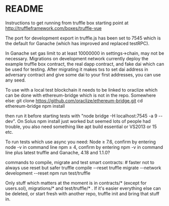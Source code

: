 # README #

Instructions to get running from truffle box starting point at http://truffleframework.com/boxes/truffle-vue


The port for development export in truffle.js has been set to 7545 which is the default for Ganache (which has improved and replaced testRPC).


In Ganache set gas limit to at least 10000000 in settings->chain, may not be necessary. Migrations on development network currently deploy the example truffle box contract, the real dapp contract, and fake dai which can be used for testing. After migrating it makes txs to set dai address in adversary contract and give some dai to your first addresses, you can use any seed.


To use with a local test blockchain it needs to be linked to oraclize which can be done with ethereum-bridge which is
not in the repo. Somewhere else:
git clone https://github.com/oraclize/ethereum-bridge.git
cd ethereum-bridge
npm install

then run it before starting tests with "node bridge -H localhost:7545 -a 9 --dev". On Solus npm install just worked but
seemed lots of people had trouble, you also need something like apt build essential or VS2013 or 15 etc.


To run tests which use async you need:
Node ≥ 7.6, confirm by entering node -v in command line
npm ≥ 4, confirm by entering npm -v in command line
plus latest truffle and Ganache, 4.18 and 1.1.0?


commands to compile, migrate and test smart contracts:  # faster not to always use reset but safer
truffle compile --reset
truffle migrate --network development --reset
npm run test/truffle


Only stuff which matters at the moment is in contracts/* (except for users.sol), migrations/* and test/truffle/* . If it's easier everything else can be deleted, or start fresh with another repo, truffle init and bring that stuff in.
